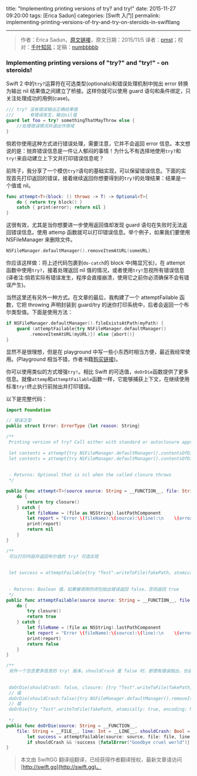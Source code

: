 title: "Implementing printing versions of try? and try!"
date: 2015-11-27 09:20:00
tags: [Erica Sadun]
categories: [Swift 入门]
permalink: implementing-printing-versions-of-try-and-try-on-steroids-in-swiftlang

---
> 作者：Erica Sadun，[原文链接](http://ericasadun.com/2015/11/05/implementing-printing-versions-of-try-and-try-on-steroids-in-swiftlang/)，原文日期：2015/11/5
> 译者：[pmst](http://www.jianshu.com/users/596f2ba91ce9/latest_articles)；校对：[千叶知风](http://weibo.com/xiaoxxiao)；定稿：[numbbbbb](https://github.com/numbbbbb)
  







<!--此处开始正文-->

### Implementing printing versions of "try?" and "try!" - on steroids!

Swift 2 中的`try?`运算符在可选类型(optionals)和错误处理机制中抛出 error 转换为输出 nil 结果值之间建立了桥接。这样你就可以使用 guard 语句和条件绑定，只关注处理成功的用例(case)。
<!--more-->

```swift
/// try? 没有错误输出正确结果值
///      有错误发生，输出nil值
guard let foo = try? somethingThatMayThrow else {
    //处理错误情况并退出作用域
}
```

倘若你使用这种方式进行错误处理，需要注意，它并不会返回 error 信息。本文想说的是：抛弃错误信息是一件让人郁闷的事情！为什么不有选择地使用`try?`和`try!`来自动建立上下文并打印错误信息呢？

前阵子，我分享了一个模仿`try?`语句的基础实现，可以保留错误信息。下面的实现首先打印返回的错误，接着继续返回你想要得到的`try?`的处理结果：结果是一个值或 nil。

```swift
func attempt<T>(block: () throws -> T) -> Optional<T>{ 
    do { return try block() } 
    catch { print(error); return nil } 
}
```

这很有效，尤其是当你想要进一步使用返回值却发现 guard 语句在失败时无法返回错误信息。使用 attemp 函数就可以打印错误信息。举个例子，如果我们要使用 NSFileManager 来删除文件。

```swift
NSFileManager.defaultManager().removeItemAtURL(someURL)
```

你应该这样做：将上述代码包裹到`do-catch`的 block 中(略显冗长)，在 attempt 函数中使用`try?`，接着处理返回 nil 值的情况，或者使用`try!`忽视所有错误信息(译者注:倘若实际有错误发生，程序会直接崩溃，使用它之前你必须确保不会有错误产生)。

当然这里还有另外一种方式。在文章的最后，我构建了一个 attemptFailable 函数，它把 throwing 声明封装到 guard/try 的迷你打印系统中，后者会返回一个布尔类型值。下面是使用方法：

```swift
if NSFileManager.defaultManager().fileExistsAtPath(myPath) {
    guard (attemptFailable{try NSFileManager.defaultManager()
         .removeItemAtURL(myURL)}) else {abort()}
}
```

显然不是很理想，但是在 playground 中写一些小东西时相当方便，最近我经常使用。(Playground 相当不错，作者书籍[购买链接](https://itunes.apple.com/us/book/playground-secrets-power-tips/id982838034?mt=11))。

你可以使用类似的方式增强`try!`。相比 Swift 的可选值，`doOrDie`函数提供了更多信息。就像`attemp`和`attemptFailable`函数一样，它能够捕获上下文，在继续使用标准`try!`终止执行前抛出并打印错误。

以下是完整代码：

```swift
import Foundation

// 错误泛型
public struct Error: ErrorType {let reason: String}

/**
 Printing version of try? Call either with standard or autoclosure approach
 
 let contents = attempt{try NSFileManager.defaultManager().contentsOfDirectoryAtPath(fakePath)}
 let contents = attempt{try NSFileManager.defaultManager().contentsOfDirectoryAtPath(XCPlaygroundSharedDataDirectoryURL.path!)}
 
 
 - Returns: Optional that is nil when the called closure throws
 */

public func attempt<T>(source source: String = __FUNCTION__, file: String = __FILE__, line: Int = __LINE__, closure: () throws -> T) -> Optional<T>{
    do {
        return try closure()
    } catch {
        let fileName = (file as NSString).lastPathComponent
        let report = "Error \(fileName):\(source):\(line):\n    \(error)"
        print(report)
        return nil
    }
}

/**
 可以打印内容并返回布尔值的 try? 可选实现
 
 
 let success = attemptFailable{try "Test".writeToFile(fakePath, atomically: true, encoding: NSUTF8StringEncoding)}
 
 
 - Returns: Boolean 值，如果被调用的闭包抛出错误返回 false，否则返回 true
 */
public func attemptFailable(source source: String = __FUNCTION__, file: String = __FILE__, line: Int = __LINE__, closure: () throws -> Void) -> Bool {
    do {
        try closure()
        return true
    } catch {
        let fileName = (file as NSString).lastPathComponent
        let report = "Error \(fileName):\(source):\(line):\n    \(error)"
        print(report)
        return false
    }
}

/**
 另外一个包含更多信息的 try! 版本。shouldCrash 是 false 时，即使有错误抛出，也会继续执行
 
 
 doOrDie(shouldCrash: false, closure: {try "Test".writeToFile(fakePath, atomically: true, encoding: NSUTF8StringEncoding)})
 // 或
 doOrDie(shouldCrash:false){try NSFileManager.defaultManager().removeItemAtURL(fakeURL)}
 // 或
 doOrDie{try "Test".writeToFile(fakePath, atomically: true, encoding: NSUTF8StringEncoding)}
 
 */
public func doOrDie(source: String = __FUNCTION__,
    file: String = __FILE__, line: Int = __LINE__, shouldCrash: Bool = true, closure: () throws -> Void) {
        let success = attemptFailable(source: source, file: file, line: line, closure: closure)
        if shouldCrash && !success {fatalError("Goodbye cruel world")}
}
```
> 本文由 SwiftGG 翻译组翻译，已经获得作者翻译授权，最新文章请访问 [http://swift.gg](http://swift.gg)。